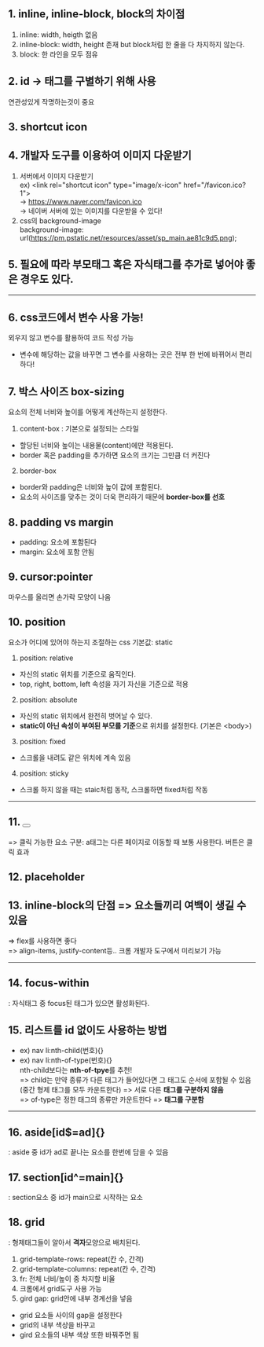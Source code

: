 ## 1. inline, inline-block, block의 차이점
1) inline: width, heigth 없음
2) inline-block: width, height 존재 but block처럼 한 줄을 다 차지하지 않는다.
3) block: 한 라인을 모두 점유

## 2. id -> 태그를 구별하기 위해 사용
연관성있게 작명하는것이 중요

## 3. shortcut icon

## 4. 개발자 도구를 이용하여 이미지 다운받기
1. 서버에서 이미지 다운받기<br>   ex) \<link rel="shortcut icon" type="image/x-icon" href="/favicon.ico?1"><br>  -> https://www.naver.com/favicon.ico<br>  -> 네이버 서버에 있는 이미지를 다운받을 수 있다!<br>
2. css의 background-image<br>
  background-image: url(https://pm.pstatic.net/resources/asset/sp_main.ae81c9d5.png);

## 5. 필요에 따라 부모태그 혹은 자식태그를 추가로 넣어야 좋은 경우도 있다.
----------------------------------------------------------------
## 6. css코드에서 변수 사용 가능!
외우지 않고 변수를 활용하여 코드 작성 가능<br>
- 변수에 해당하는 값을 바꾸면 그 변수를 사용하는 곳은 전부 한 번에 바뀌어서 편리하다!
## 7. 박스 사이즈 box-sizing
요소의 전체 너비와 높이를 어떻게 계산하는지 설정한다.
1. content-box : 기본으로 설정되는 스타일
- 할당된 너비와 높이는 내용물(content)에만 적용된다.<br>
- border 혹은 padding을 추가하면 요소의 크기는 그만큼 더 커진다<br>
2. border-box
- border와 padding은 너비와 높이 값에 포함된다.
- 요소의 사이즈를 맞추는 것이 더욱 편리하기 때문에 **border-box를 선호**
## 8. padding vs margin
- padding: 요소에 포함된다
- margin: 요소에 포함 안됨
## 9. cursor:pointer
마우스를 올리면 손가락 모양이 나옴
## 10. position
요소가 어디에 있어야 하는지 조절하는 css
기본값: static
1. position: relative
- 자신의 static 위치를 기준으로 움직인다.
- top, right, bottom, left 속성을 자기 자신을 기준으로 적용
2. position: absolute
- 자신의 static 위치에서 완전히 벗어날 수 있다.
- **static이 아닌 속성이 부여된 부모를 기준**으로 위치를 설정한다. (기본은 \<body>)
3. position: fixed
- 스크롤을 내려도 같은 위치에 계속 있음
4. position: sticky
- 스크롤 하지 않을 때는 staic처럼 동작, 스크롤하면 fixed처럼 작동
-------------------------------------------
## 11. <a> <button> 
=> 클릭 가능한 요소
구분: a태그는 다른 페이지로 이동할 때 보통 사용한다. 버튼은 클릭 효과

## 12. placeholder

## 13. inline-block의 단점 => 요소들끼리 여백이 생길 수 있음
=> flex를 사용하면 좋다<br>
=> align-items, justify-content등.. 크롬 개발자 도구에서 미리보기 가능

-----------------------------------------------------------
## 14. focus-within
: 자식태그 중 focus된 태그가 있으면 활성화된다.

## 15. 리스트를 id 없이도 사용하는 방법
- ex) nav li:nth-child(번호){}
- ex) nav li:nth-of-type(번호){}<br>
nth-child보다는 **nth-of-tpye**를 추천!<br>
 => child는 만약 종류가 다른 태그가 들어있다면 그 태그도 순서에 포함될 수 있음 (중간 형제 태그를 모두 카운트한다) => 서로 다른 **태그를 구분하지 않음**<br>
 => of-type은 정한 태그의 종류만 카운트한다 => **태그를 구분함**
-------------------------------------------------------------------
## 16. aside[id$=ad]{}
: aside 중 id가 ad로 끝나는 요소를 한번에 담을 수 있음

## 17. section[id^=main]{}
: section요소 중 id가 main으로 시작하는 요소

## 18. grid
: 형제태그들이 알아서 **격자**모양으로 배치된다.
1. grid-template-rows: repeat(칸 수, 간격)
2. grid-template-columns: repeat(칸 수, 간격)
3. fr: 전체 너비/높이 중 차지할 비율
4. 크롬에서 grid도구 사용 가능
5. gird gap: grid안에 내부 경계선을 넣음
 - grid 요소들 사이의 gap을 설정한다
 - grid의 내부 색상을 바꾸고
 - gird 요소들의 내부 색상 또한 바꿔주면 됨




















